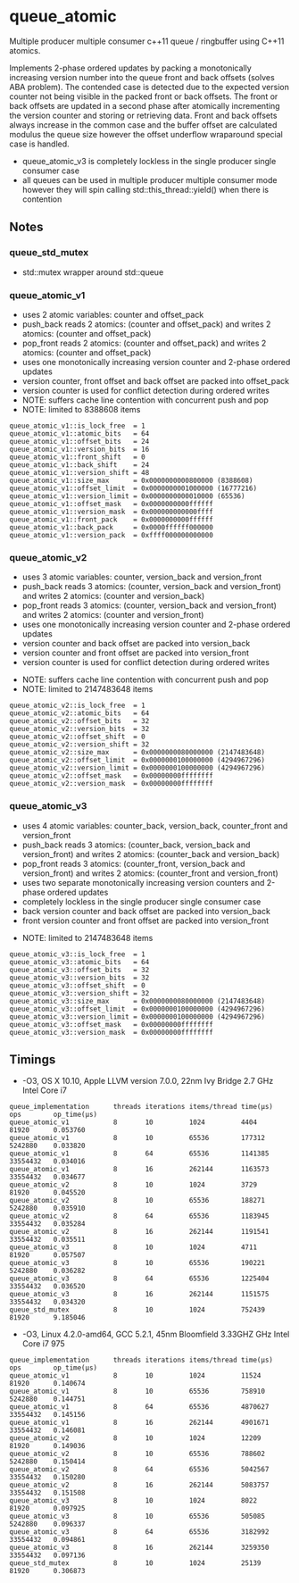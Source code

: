# queue_atomic

Multiple producer multiple consumer c++11 queue / ringbuffer using C++11 atomics.

Implements 2-phase ordered updates by packing a monotonically increasing version number into the queue front and back offsets (solves ABA problem). The contended case is detected due to the expected version counter not being visible in the packed front or back offsets. The front or back offsets are updated in a second phase after atomically incrementing the version counter and storing or retrieving data. Front and back offsets always increase in the common case and the buffer offset are calculated modulus the queue size however the offset underflow wraparound special case is handled.

- queue_atomic_v3 is completely lockless in the single producer single consumer case
- all queues can be used in multiple producer multiple consumer mode however they will spin calling std::this_thread::yield() when there is contention

## Notes

### queue_std_mutex

 - std::mutex wrapper around std::queue

### queue_atomic_v1

- uses 2 atomic variables: counter and offset_pack
- push_back reads 2 atomics: (counter and offset_pack)
       and writes 2 atomics: (counter and offset_pack)
- pop_front reads 2 atomics: (counter and offset_pack)
       and writes 2 atomics: (counter and offset_pack)
- uses one monotonically increasing version counter and 2-phase ordered updates
- version counter, front offset and back offset are packed into offset_pack
- version counter is used for conflict detection during ordered writes
- NOTE: suffers cache line contention with concurrent push and pop
- NOTE: limited to 8388608 items
````
queue_atomic_v1::is_lock_free  = 1
queue_atomic_v1::atomic_bits   = 64
queue_atomic_v1::offset_bits   = 24
queue_atomic_v1::version_bits  = 16
queue_atomic_v1::front_shift   = 0
queue_atomic_v1::back_shift    = 24
queue_atomic_v1::version_shift = 48
queue_atomic_v1::size_max      = 0x0000000000800000 (8388608)
queue_atomic_v1::offset_limit  = 0x0000000001000000 (16777216)
queue_atomic_v1::version_limit = 0x0000000000010000 (65536)
queue_atomic_v1::offset_mask   = 0x0000000000ffffff
queue_atomic_v1::version_mask  = 0x000000000000ffff
queue_atomic_v1::front_pack    = 0x0000000000ffffff
queue_atomic_v1::back_pack     = 0x0000ffffff000000
queue_atomic_v1::version_pack  = 0xffff000000000000
````

### queue_atomic_v2

 - uses 3 atomic variables: counter, version_back and version_front
 - push_back reads 3 atomics: (counter, version_back and version_front)
        and writes 2 atomics: (counter and version_back)
 - pop_front reads 3 atomics: (counter, version_back and version_front)
        and writes 2 atomics: (counter and version_front)
 - uses one monotonically increasing version counter and 2-phase ordered updates
 - version counter and back offset are packed into version_back
 - version counter and front offset are packed into version_front
 - version counter is used for conflict detection during ordered writes
 * NOTE: suffers cache line contention with concurrent push and pop
 * NOTE: limited to 2147483648 items
````
queue_atomic_v2::is_lock_free  = 1
queue_atomic_v2::atomic_bits   = 64
queue_atomic_v2::offset_bits   = 32
queue_atomic_v2::version_bits  = 32
queue_atomic_v2::offset_shift  = 0
queue_atomic_v2::version_shift = 32
queue_atomic_v2::size_max      = 0x0000000080000000 (2147483648)
queue_atomic_v2::offset_limit  = 0x0000000100000000 (4294967296)
queue_atomic_v2::version_limit = 0x0000000100000000 (4294967296)
queue_atomic_v2::offset_mask   = 0x00000000ffffffff
queue_atomic_v2::version_mask  = 0x00000000ffffffff
````

### queue_atomic_v3

- uses 4 atomic variables: counter_back, version_back, counter_front and version_front
- push_back reads 3 atomics: (counter_back, version_back and version_front)
       and writes 2 atomics: (counter_back and version_back)
- pop_front reads 3 atomics: (counter_front, version_back and version_front)
       and writes 2 atomics: (counter_front and version_front)
- uses two separate monotonically increasing version counters and 2-phase ordered updates
- completely lockless in the single producer single consumer case
- back version counter and back offset are packed into version_back
- front version counter and front offset are packed into version_front
* NOTE: limited to 2147483648 items
````
queue_atomic_v3::is_lock_free  = 1
queue_atomic_v3::atomic_bits   = 64
queue_atomic_v3::offset_bits   = 32
queue_atomic_v3::version_bits  = 32
queue_atomic_v3::offset_shift  = 0
queue_atomic_v3::version_shift = 32
queue_atomic_v3::size_max      = 0x0000000080000000 (2147483648)
queue_atomic_v3::offset_limit  = 0x0000000100000000 (4294967296)
queue_atomic_v3::version_limit = 0x0000000100000000 (4294967296)
queue_atomic_v3::offset_mask   = 0x00000000ffffffff
queue_atomic_v3::version_mask  = 0x00000000ffffffff
````

## Timings

- -O3, OS X 10.10, Apple LLVM version 7.0.0, 22nm Ivy Bridge 2.7 GHz Intel Core i7

````
queue_implementation      threads iterations items/thread time(µs)    ops        op_time(µs)
queue_atomic_v1           8       10         1024         4404        81920      0.053760 
queue_atomic_v1           8       10         65536        177312      5242880    0.033820 
queue_atomic_v1           8       64         65536        1141385     33554432   0.034016 
queue_atomic_v1           8       16         262144       1163573     33554432   0.034677 
queue_atomic_v2           8       10         1024         3729        81920      0.045520 
queue_atomic_v2           8       10         65536        188271      5242880    0.035910 
queue_atomic_v2           8       64         65536        1183945     33554432   0.035284 
queue_atomic_v2           8       16         262144       1191541     33554432   0.035511
queue_atomic_v3           8       10         1024         4711        81920      0.057507
queue_atomic_v3           8       10         65536        190221      5242880    0.036282
queue_atomic_v3           8       64         65536        1225404     33554432   0.036520
queue_atomic_v3           8       16         262144       1151575     33554432   0.034320
queue_std_mutex           8       10         1024         752439      81920      9.185046 
````

- -O3, Linux 4.2.0-amd64, GCC 5.2.1, 45nm Bloomfield 3.33GHZ GHz Intel Core i7 975

````
queue_implementation      threads iterations items/thread time(µs)    ops        op_time(µs)
queue_atomic_v1           8       10         1024         11524       81920      0.140674
queue_atomic_v1           8       10         65536        758910      5242880    0.144751
queue_atomic_v1           8       64         65536        4870627     33554432   0.145156
queue_atomic_v1           8       16         262144       4901671     33554432   0.146081
queue_atomic_v2           8       10         1024         12209       81920      0.149036
queue_atomic_v2           8       10         65536        788602      5242880    0.150414
queue_atomic_v2           8       64         65536        5042567     33554432   0.150280
queue_atomic_v2           8       16         262144       5083757     33554432   0.151508
queue_atomic_v3           8       10         1024         8022        81920      0.097925
queue_atomic_v3           8       10         65536        505085      5242880    0.096337
queue_atomic_v3           8       64         65536        3182992     33554432   0.094861
queue_atomic_v3           8       16         262144       3259350     33554432   0.097136
queue_std_mutex           8       10         1024         25139       81920      0.306873
````
